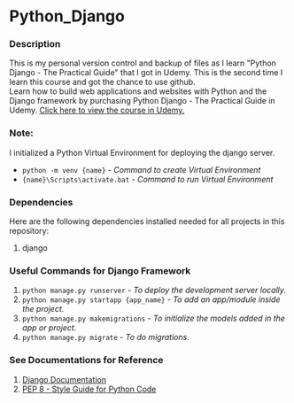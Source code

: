 # Python_Django

### Description
This is my personal version control and backup of files as I learn "Python Django - The Practical Guide" that I got in Udemy. This is the second time I learn this course and got the chance to use github.   
Learn how to build web applications and websites with Python and the Django framework by purchasing Python Django - The Practical Guide in Udemy. [Click here to view the course in Udemy.](https://www.udemy.com/course/python-django-the-practical-guide/)

### Note:
I initialized a Python Virtual Environment for deploying the django server.  
- `python -m venv {name}` - *Command to create Virtual Environment*  
- `{name}\Scripts\activate.bat` - *Command to run Virtual Environment*  

### Dependencies
Here are the following dependencies installed needed for all projects in this repository:
1. django

### Useful Commands for Django Framework
1. `python manage.py runserver` - *To deploy the development server locally.*
2. `python manage.py startapp {app_name}` - *To add an app/module inside the project.*
3. `python manage.py makemigrations` - *To initialize the models added in the app or project.*
4. `python manage.py migrate` - *To do migrations.*

### See Documentations for Reference
1. [Django Documentation](https://docs.djangoproject.com/en)
2. [PEP 8 - Style Guide for Python Code](https://peps.python.org/pep-0008/)
